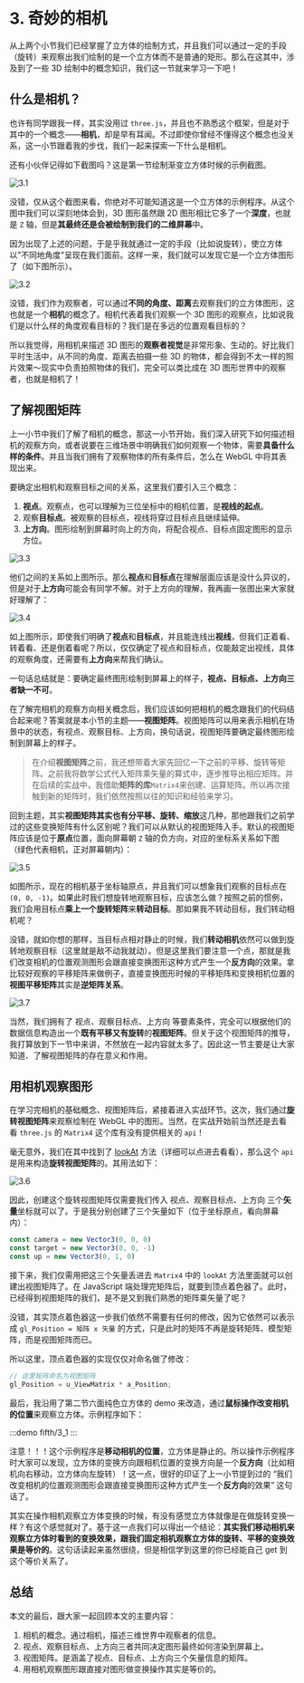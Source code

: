 # 3. 奇妙的相机

从上两个小节我们已经掌握了立方体的绘制方式，并且我们可以通过一定的手段（旋转）来观察出我们绘制的是一个立方体而不是普通的矩形。那么在这其中，涉及到了一些 3D 绘制中的概念知识，我们这一节就来学习一下吧！

## 什么是相机？

也许有同学跟我一样，其实没用过 `three.js`，并且也不熟悉这个框架，但是对于其中的一个概念——**相机**，却是早有耳闻。不过即使你曾经不懂得这个概念也没关系，这一小节跟着我的步伐，我们一起来探索一下什么是相机。

还有小伙伴记得如下截图吗？这是第一节绘制渐变立方体时候的示例截图。

![3.1](../../public/images/fifth/3.1.png)

没错，仅从这个截图来看，你绝对不可能知道这是一个立方体的示例程序。从这个图中我们可以深刻地体会到，3D 图形虽然跟 2D 图形相比它多了一个**深度**，也就是 `Z` 轴，但是**其最终还是会被绘制到我们的二维屏幕**中。

因为出现了上述的问题，于是乎我就通过一定的手段（比如说旋转），使立方体以"不同地角度"呈现在我们面前。这样一来，我们就可以发现它是一个立方体图形了（如下图所示）。

![3.2](../../public/images/fifth/3.2.png)

没错，我们作为观察者，可以通过**不同的角度、距离**去观察我们的立方体图形，这也就是一个**相机**的概念了。相机代表着我们观察一个 3D 图形的观察点，比如说我们是以什么样的角度观看目标的？我们是在多远的位置观看目标的？

所以我觉得，用相机来描述 3D 图形的**观察者视觉**是非常形象、生动的。好比我们平时生活中，从不同的角度、距离去拍摄一些 3D 的物体，都会得到不太一样的照片效果～现实中负责拍照物体的我们，完全可以类比成在 3D 图形世界中的观察者，也就是相机了！

## 了解视图矩阵

上一小节中我们了解了相机的概念，那这一小节开始，我们深入研究下如何描述相机的观察方向，或者说要在三维场景中明确我们如何观察一个物体，需要**具备什么样的条件**。并且当我们拥有了观察物体的所有条件后，怎么在 WebGL 中将其表现出来。

要确定出相机和观察目标之间的关系，这里我们要引入三个概念：
1. **视点**。观察点，也可以理解为三位坐标中的相机位置，是**视线的起点**。
2. 观察**目标点**。被观察的目标点，视线将穿过目标点且继续延伸。
3. **上方向**。图形绘制到屏幕时向上的方向，将配合视点、目标点固定图形的显示方位。

![3.3](../../public/images/fifth/3.3.png)

他们之间的关系如上图所示。那么**视点**和**目标点**在理解层面应该是没什么异议的，但是对于**上方向**可能会有同学不解。对于上方向的理解，我再画一张图出来大家就好理解了：

![3.4](../../public/images/fifth/3.4.png)

如上图所示，即使我们明确了**视点**和**目标点**，并且能连线出**视线**，但我们正着看、转着看、还是倒着看呢？所以，仅仅确定了视点和目标点，仅能敲定出视线，具体的观察角度，还需要有**上方向**来帮我们确认。

一句话总结就是：要确定最终图形绘制到屏幕上的样子，**视点、目标点、上方向三者缺一不可**。

在了解完相机的观察方向相关概念后，我们应该如何把相机的概念跟我们的代码结合起来呢？答案就是本小节的主题——**视图矩阵**。视图矩阵可以用来表示相机在场景中的状态，有视点、观察目标、上方向，换句话说，视图矩阵要确定最终图形绘制到屏幕上的样子。

> 在介绍**视图矩阵**之前，我还想带着大家先回忆一下之前的平移、旋转等矩阵。之前我将数学公式代入矩阵乘矢量的算式中，逐步推导出相应矩阵。并在后续的实战中，我借助**矩阵的库**`Matrix4`来创建、运算矩阵。所以再次接触到新的矩阵时，我们依然按照以往的知识和经验来学习。

回到主题，其实**视图矩阵其实也有分平移、旋转、缩放**这几种，那他跟我们之前学过的这些变换矩阵有什么区别呢？我们可以从默认的视图矩阵入手。默认的视图矩阵应该是位于**原点**位置，面向屏幕朝 `Z` 轴的负方向，对应的坐标系关系如下图（绿色代表相机，正对屏幕朝内）：

![3.5](../../public/images/fifth/3.5.png)

如图所示，现在的相机基于坐标轴原点，并且我们可以想象我们观察的目标点在 `(0, 0, -1)`。如果此时我们想旋转地观察目标，应该怎么做？按照之前的惯例，我们会用目标点**乘上一个旋转矩阵**来**转动目标**。那如果我不转动目标，我们转动相机呢？

没错，就如你想的那样，当目标点相对静止的时候，我们**转动相机**依然可以做到旋转地观察目标（这里就是敌不动我就动）。但是这里我们要注意一个点，那就是我们改变相机的位置观测图形会跟直接变换图形这种方式产生一个**反方向**的效果。拿比较好观察的平移矩阵来做例子，直接变换图形时候的平移矩阵和变换相机位置的**视图平移矩阵**其实是**逆矩阵关系**。

![3.7](../../public/images/fifth/3.7.png)

当然，我们拥有了 视点、观察目标点、上方向 等要素条件，完全可以根据他们的数据信息构造出一个**既有平移又有旋转**的**视图矩阵**。但关于这个视图矩阵的推导，我打算放到下一节中来讲，不然放在一起内容就太多了。因此这一节主要是让大家知道、了解视图矩阵的存在意义和作用。


## 用相机观察图形

在学习完相机的基础概念、视图矩阵后，紧接着进入实战环节。这次，我们通过**旋转视图矩阵**来观察绘制在 WebGL 中的图形。当然，在实战开始前当然还是去看看 `three.js` 的 `Matrix4` 这个库有没有提供相关的 `api`！

毫无意外，我们在其中找到了 [lookAt](https://threejs.org/docs/index.html#api/en/math/Matrix4.lookAt) 方法（详细可以点进去看看），那么这个 `api` 是用来构造**旋转视图矩阵**的。其用法如下：

![3.6](../../public/images/fifth/3.6.png)

因此，创建这个旋转视图矩阵仅需要我们传入 视点、观察目标点、上方向 三个**矢量**坐标就可以了。于是我分别创建了三个矢量如下（位于坐标原点，看向屏幕内）：

```js
const camera = new Vector3(0, 0, 0)
const target = new Vector3(0, 0, -1)
const up = new Vector3(0, 1, 0)
```

接下来，我们仅需用把这三个矢量丢进去 `Matrix4` 中的 `lookAt` 方法里面就可以创建出视图矩阵了。在 JavaScript 端处理完矩阵后，就要到顶点着色器了。此时，已经得到视图矩阵的我们，是不是又到我们熟悉的矩阵乘矢量了呢？

没错，其实顶点着色器这一步我们依然不需要有任何的修改，因为它依然可以表示成 `gl_Position = 矩阵 x 矢量` 的方式，只是此时的矩阵不再是旋转矩阵、模型矩阵，而是视图矩阵而已。

所以这里，顶点着色器的实现仅仅对命名做了修改：

```C
// 这里矩阵命名为视图矩阵
gl_Position = u_ViewMatrix * a_Position;
```

最后，我沿用了第二节六面纯色立方体的 demo 来改造，通过**鼠标操作改变相机的位置**来观察立方体。示例程序如下：

:::demo
fifth/3_1
:::

注意！！！这个示例程序是**移动相机的位置**，立方体是静止的。所以操作示例程序时大家可以发现，立方体的变换方向跟相机位置的变换方向是一个**反方向**（比如相机向右移动，立方体向左旋转）！这一点，很好的印证了上一小节提到过的 “我们改变相机的位置观测图形会跟直接变换图形这种方式产生一个**反方向**的效果” 这句话了。

其实在操作相机观察立方体变换的时候，有没有感觉立方体就像是在做旋转变换一样？有这个感觉就对了。基于这一点我们可以得出一个结论：**其实我们移动相机来观察立方体时看到的变换效果，跟我们固定相机观察立方体的旋转、平移的变换效果是等价的**。这句话读起来虽然很绕，但是相信学到这里的你已经能自己 get 到这个等价关系了。

## 总结
本文的最后，跟大家一起回顾本文的主要内容：
1. 相机的概念。通过相机，描述三维世界中观察者的信息。
2. 视点、观察目标点、上方向三者共同决定图形最终如何渲染到屏幕上。
3. 视图矩阵。是涵盖了视点、目标点、上方向三个矢量信息的矩阵。
4. 用相机观察图形跟直接对图形做变换操作其实是等价的。
